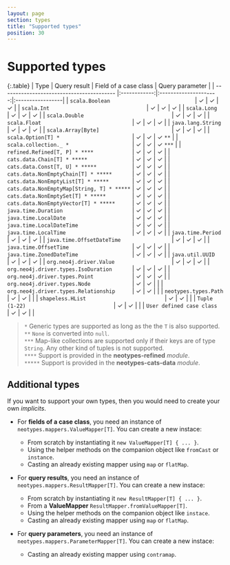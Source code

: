 ```yaml
---
layout: page
section: types
title: "Supported types"
position: 30
---
```


# Supported types

{:.table}
| Type                                       | Query result | Field of a case class | Query parameter |
| -----------------------------------------  |:------------:|:---------------------:|:-----------------|
| `scala.Boolean                           ` | ✓            | ✓                     | ✓ |
| `scala.Int                               ` | ✓            | ✓                     | ✓ |
| `scala.Long                              ` | ✓            | ✓                     | ✓ |
| `scala.Double                            ` | ✓            | ✓                     | ✓ |
| `scala.Float                             ` | ✓            | ✓                     | ✓ |
| `java.lang.String                        ` | ✓            | ✓                     | ✓ |
| `scala.Array[Byte]                       ` | ✓            | ✓                     | ✓ |
| `scala.Option[T] *                       ` | ✓            | ✓                     | ✓ `**` |
| `scala.collection._ *                    ` | ✓            | ✓                     | ✓ `***` |
| `refined.Refined[T, P] * ****            ` | ✓            | ✓                     | ✓ |
| `cats.data.Chain[T] * *****              ` | ✓            | ✓                     | ✓ |
| `cats.data.Const[T, U] * *****           ` | ✓            | ✓                     | ✓ |
| `cats.data.NonEmptyChain[T] * *****      ` | ✓            | ✓                     | ✓ |
| `cats.data.NonEmptyList[T] * *****       ` | ✓            | ✓                     | ✓ |
| `cats.data.NonEmptyMap[String, T] * *****` | ✓            | ✓                     | ✓ |
| `cats.data.NonEmptySet[T] * *****        ` | ✓            | ✓                     | ✓ |
| `cats.data.NonEmptyVector[T] * *****     ` | ✓            | ✓                     | ✓ |
| `java.time.Duration                      ` | ✓            | ✓                     | ✓ |
| `java.time.LocalDate                     ` | ✓            | ✓                     | ✓ |
| `java.time.LocalDateTime                 ` | ✓            | ✓                     | ✓ |
| `java.time.LocalTime                     ` | ✓            | ✓                     | ✓ |
| `java.time.Period                        ` | ✓            | ✓                     | ✓ |
| `java.time.OffsetDateTime                ` | ✓            | ✓                     | ✓ |
| `java.time.OffsetTime                    ` | ✓            | ✓                     | ✓ |
| `java.time.ZonedDateTime                 ` | ✓            | ✓                     | ✓ |
| `java.util.UUID                          ` | ✓            | ✓                     | ✓ |
| `org.neo4j.driver.Value                  ` | ✓            | ✓                     | ✓ |
| `org.neo4j.driver.types.IsoDuration      ` | ✓            | ✓                     | ✓ |
| `org.neo4j.driver.types.Point            ` | ✓            | ✓                     | ✓ |
| `org.neo4j.driver.types.Node             ` | ✓            | ✓                     | |
| `org.neo4j.driver.types.Relationship     ` | ✓            | ✓                     | |
| `neotypes.types.Path                     ` | ✓            | ✓                     | |
| `shapeless.HList                         ` | ✓            | ✓                     | |
| `Tuple (1-22)                            ` | ✓            | ✓                     | |
| `User defined case class                 ` | ✓            | ✓                     | |

> `*` Generic types are supported as long as the the `T` is also supported.<br>
> `**` `None` is converted into `null`.<br>
> `***` Map-like collections are supported only if their keys are of type `String`. Any other kind of tuples is not supported.<br>
> `****` Support is provided in the **neotypes-refined** _module_.<br>
> `*****` Support is provided in the **neotypes-cats-data** _module_.<br>

## Additional types

If you want to support your own types, then you would need to create your own _implicits_.

* For **fields of a case class**, you need an instance of `neotypes.mappers.ValueMapper[T]`. You can create a new instace:
  + From scratch by instantiating it `new ValueMapper[T] { ... }`.
  + Using the helper methods on the companion object like `fromCast` or `instance`.
  + Casting an already existing mapper using `map` or `flatMap`.

* For **query results**, you need an instance of `neotypes.mappers.ResultMapper[T]`. You can create a new instace:
  + From scratch by instantiating it `new ResultMapper[T] { ... }`.
  + From a **ValueMapper** `ResultMapper.fromValueMapper[T]`.
  + Using the helper methods on the companion object like `instace`.
  + Casting an already existing mapper using `map` or `flatMap`.

* For **query parameters**, you need an instance of `neotypes.mappers.ParameterMapper[T]`. You can create a new instace:
  + Casting an already existing mapper using `contramap`.
